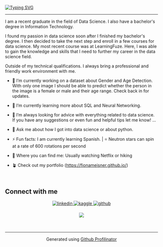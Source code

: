 [![Typing SVG](https://readme-typing-svg.herokuapp.com?size=19&multiline=true&width=450&lines=Hi%2C+I'm+Fiona%2C+and+welcome+to+my+GitHub%F0%9F%91%8B;Hola%2C+soy+Fiona+y+bienvenido+a+mi+GitHub%F0%9F%96%96)](https://git.io/typing-svg)
  __________________________________
 I am a recent graduate in the field of Data Science. I also have a bachelor's degree in Information Technology.

I found my passion in data science soon after I finished my bachelor's degree. I then decided to take the next step and enroll in a few courses for data science. My most recent course was at LearningFuze. Here, I was able to gain the knowledge and skills that I need to further my career in the data science field.

Outside of my technical qualifications. I always bring a professional and friendly work environment with me.   
  

- 🔭 I’m currently working on a dataset about Gender and Age Detection. With only one image I should be able to predict whether the person in the image is a female or male and their age range. Check back in for updates.  
  

- 🌱 I’m currently learning more about SQL and Neural Networking.  
  

- 🤔 I’m always looking for advice with everything related to data science. If you have any suggestions or even fun and helpful tips let me know! ...  
  

- 💬 Ask me about how I got into data science or about python.  
  

- ⚡ Fun facts: I am currently learning Spanish. | ⭐ Neutron stars can spin at a rate of 600 rotations per second  
  

- 🦁 Where you can find me: Usually watching Netflix or hiking  
  

- 🪴 Check out my portfolio (https://fionameisner.github.io/)  
  
  <br/>  


## Connect with me  
<div align="center">
<a href="https://linkedin.com/in/fiona-meisner" target="_blank">
<img src=https://img.shields.io/badge/linkedin-%231E77B5.svg?&style=for-the-badge&logo=linkedin&logoColor=white alt=linkedin style="margin-bottom: 5px;" />
</a>
<a href="https://www.kaggle.com/fionameisner" target="_blank">
<img src=https://img.shields.io/badge/kaggle-%2344BAE8.svg?&style=for-the-badge&logo=kaggle&logoColor=white alt=kaggle style="margin-bottom: 5px;" />
</a>
<a href="https://github.com/fionameisner" target="_blank">
<img src=https://img.shields.io/badge/github-%2324292e.svg?&style=for-the-badge&logo=github&logoColor=white alt=github style="margin-bottom: 5px;" />
</a>  
</div>  
  

<br/>  

<div align="center">
<img src="https://komarev.com/ghpvc/?username=fionameisner&&style=flat-square" align="center" />
</div>  
  

<br/>  

<div align="center"></div>
<br />

----
<div align="center">Generated using <a href="https://profilinator.rishav.dev/" target="_blank">Github Profilinator</a></div>

